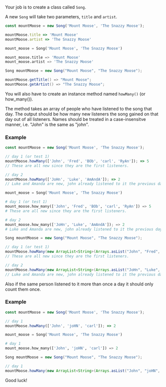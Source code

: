 Your job is to create a class called `Song`.

A new `Song` will take two parameters, `title` and `artist`.

```javascript
const mountMoose = new Song('Mount Moose', 'The Snazzy Moose');

mountMoose.title => 'Mount Moose'
mountMoose.artist => 'The Snazzy Moose'
```
```python
mount_moose = Song('Mount Moose', 'The Snazzy Moose')

mount_moose.title => 'Mount Moose'
mount_moose.artist => 'The Snazzy Moose'
```
```java
Song mountMoose = new Song("Mount Moose", "The Snazzy Moose");

mountMoose.getTitle() => "Mount Moose";
mountMoose.getArtist() => "The Snazzy Moose";
```

You will also have to create an instance method named `howMany()` (or how_many()).

The method takes an array of people who have listened to the song that day. The output should be how many new listeners the song gained on that day out of all listeners. Names should be treated in a case-insensitve manner, i.e. "John" is the same as "john".

### Example

```javascript
const mountMoose = new Song('Mount Moose', 'The Snazzy Moose');

// day 1 (or test 1)
mountMoose.howMany(['John', 'Fred', 'BOb', 'carl', 'RyAn']); => 5
// These are all new since they are the first listeners.

// day 2
mountMoose.howMany(['JoHn', 'Luke', 'AmAndA']); => 2
// Luke and Amanda are new, john already listened to it the previous day
```
```python
mount_moose = Song('Mount Moose', 'The Snazzy Moose')

# day 1 (or test 1)
mount_moose.how_many(['John', 'Fred', 'BOb', 'carl', 'RyAn']) => 5
# These are all new since they are the first listeners.

# day 2
mount_moose.how_many(['JoHn', 'Luke', 'AmAndA']); => 2
# Luke and Amanda are new, john already listened to it the previous day
```
```java
Song mountMoose = new Song("Mount Moose", "The Snazzy Moose");

// day 1 (or test 1)
mountMoose.howMany(new ArrayList<String>(Arrays.asList("John", "Fred", "BOb", "carl", "RyAn"))); => 5
// These are all new since they are the first listeners.

// day 2
mountMoose.howMany(new ArrayList<String>(Arrays.asList("JoHn", "Luke", "AmAndA"))); => 2
// Luke and Amanda are new, john already listened to it the previous day
```

Also if the same person listened to it more than once a day it should only count them once.

### Example

```javascript
const mountMoose = new Song('Mount Moose', 'The Snazzy Moose');

// day 1
mountMoose.howMany(['John', 'joHN', 'carl']); => 2
```
```python
mount_moose = Song('Mount Moose', 'The Snazzy Moose')

# day 1
mount_moose.how_many(['John', 'joHN', 'carl']) => 2
```
```java
Song mountMoose = new Song("Mount Moose", "The Snazzy Moose");

// day 1
mountMoose.howMany(new ArrayList<String>(Arrays.asList("John", "joHN", "carl"))); => 2
```

Good luck!